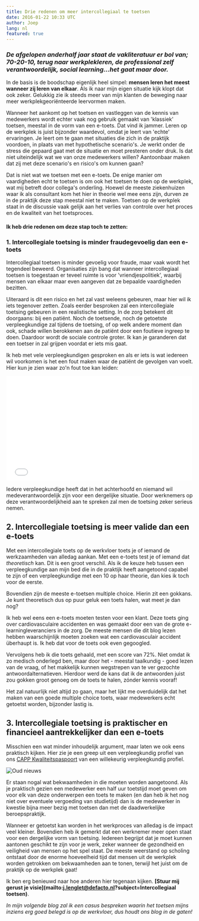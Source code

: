 ```yaml
---
title: Drie redenen om meer intercollegiaal te toetsen
date: 2016-01-22 10:33 UTC
author: Joep
lang: nl
featured: true
---
```


### *De afgelopen anderhalf jaar staat de vakliteratuur er bol van; 70-20-10, terug naar werkplekleren, de professional zelf verantwoordelijk, social learning...het gaat maar door.*
 
In de basis is de boodschap eigenlijk heel simpel: **mensen leren het meest wanneer zij leren van elkaar**. Als ik naar mijn eigen situatie kijk klopt dat ook zeker. Gelukkig zie ik steeds meer van mijn klanten de beweging naar meer werkplekgeoriënteerde leervormen maken. 
 
Wanneer het aankomt op het toetsen en vastleggen van de kennis van medewerkers wordt echter vaak nog gebruik gemaakt van 'klassiek' toetsen, meestal in de vorm van een e-toets. Dat vind ik jammer. Leren op de werkplek is juist bijzonder waardevol, omdat je leert van 'echte' ervaringen. Je leert om te gaan met situaties die zich in de praktijk voordoen, in plaats van met hypothetische scenario's. Je werkt onder de stress die gepaard gaat met de situatie en moet presteren onder druk. Is dat niet uiteindelijk wat we van onze medewerkers willen? Aantoonbaar maken dat zij met deze scenario's en risico's om kunnen gaan? 
 
Dat is niet wat we toetsen met een e-toets. De enige manier om vaardigheden echt te toetsen is om ook het toetsen te doen op de werkplek, wat mij betreft door collega's onderling. Hoewel de meeste ziekenhuizen waar ik als consultant kom het hier in theorie wel mee eens zijn, durven ze in de praktijk deze stap meestal niet te maken. Toetsen op de werkplek staat in de discussie vaak gelijk aan het verlies van controle over het proces en de kwaliteit van het toetsproces.    

#### Ik heb **drie redenen** om deze stap toch te zetten:

### 1. Intercollegiale toetsing is minder fraudegevoelig dan een e-toets 
 
Intercollegiaal toetsen is minder gevoelig voor fraude, maar vaak wordt het tegendeel beweerd. Organisaties zijn bang dat wanneer intercollegiaal toetsen is toegestaan er teveel ruimte is voor 'vriendjespolitiek', waarbij mensen van elkaar maar even aangeven dat ze bepaalde vaardigheden bezitten.  
 
Uiteraard is dit een risico en het zal vast weleens gebeuren, maar hier wil ik iets tegenover zetten. Zoals eerder besproken zal een intercollegiale toetsing gebeuren in een realistische setting. In de zorg betekent dit doorgaans: bij een patiënt. Noch de toetsende, noch de getoetste verpleegkundige zal tijdens de toetsing, of op welk andere moment dan ook, schade willen berokkenen aan de patiënt door een foutieve ingreep te doen. Daardoor wordt de sociale controle groter. Ik kan je garanderen dat een toetser in zal grijpen voordat er iets mis gaat. 
 
Ik heb met vele verpleegkundigen gesproken en als er iets is wat iedereen wil voorkomen is het een fout maken waar de patiënt de gevolgen van voelt. Hier kun je zien waar zo'n fout toe kan leiden:

<iframe src="//player.vimeo.com/video/86035039" width="500" height="281" frameborder="0" allowfullscreen></iframe>

Iedere verpleegkundige heeft dat in het achterhoofd en niemand wil medeverantwoordelijk zijn voor een dergelijke situatie. Door werknemers op deze verantwoordelijkheid aan te spreken zal men de toetsing zeker serieus nemen. 

## 2. Intercollegiale toetsing is meer valide dan een e-toets
 
Met een intercollegiale toets op de werkvloer toets je of iemand de werkzaamheden van alledag aankan. Met een e-toets test je of iemand dat *theoretisch* kan. Dit is een groot verschil. Als ik de keuze heb tussen een verpleegkundige aan mijn bed die in de praktijk heeft aangetoond capabel te zijn of een verpleegkundige met een 10 op haar theorie, dan kies ik toch voor de eerste. 
 
Bovendien zijn de meeste e-toetsen multiple choice. Hierin zit een gokkans. Je kunt theoretisch dus op puur geluk een toets halen, wat meet je dan nog?  
 
Ik heb wel eens een e-toets moeten testen voor een klant. Deze toets ging over cardiovasculaire accidenten en was gemaakt door een van de grote e-learningleveranciers in de zorg. De meeste mensen die dit blog lezen hebben waarschijnlijk moeten zoeken wat een cardiovasculair accident überhaupt is. Ik heb dat voor de toets ook even gegoogled. 
 
Vervolgens heb ik die toets gehaald, met een score van 72%. Niet omdat ik zo medisch onderlegd ben, maar door het - meestal taalkundig - goed lezen van de vraag, of het makkelijk kunnen wegstrepen van te ver gezochte antwoordalternatieven. Hierdoor werd de kans dat ik de antwoorden juist zou gokken groot genoeg om de toets te halen, zónder kennis vooraf! 

Het zal natuurlijk niet altijd zo gaan, maar het lijkt me overduidelijk dat het maken van een goede multiple choice toets, waar medewerkers echt getoetst worden, bijzonder lastig is. 
 
## 3. Intercollegiale toetsing is praktischer en financieel aantrekkelijker dan een e-toets
 
Misschien een wat minder inhoudelijk argument, maar laten we ook eens praktisch kijken. Hier zie je een greep uit een verpleegkundig profiel van ons [CAPP Kwaliteitspaspoort](/kwaliteitspaspoort) van een willekeurig verpleegkundig profiel. 

![Oud nieuws](/images/blog/capp-kwaliteitspaspoort-zorg.png)

Er staan nogal wat bekwaamheden in die moeten worden aangetoond. Als je praktisch gezien een medewerker een half uur toetstijd moet geven om voor elk van deze onderwerpen een toets te maken (en dan heb ik het nog niet over eventuele vergoeding van studietijd) dan is de medewerker in kwestie bijna meer bezig met toetsen dan met de daadwerkelijke beroepspraktijk. 
 
Wanneer er getoetst kan worden in het werkproces van alledag is de impact veel kleiner. Bovendien heb ik gemerkt dat een werknemer meer open staat voor een dergelijke vorm van toetsing. Iedereen begrijpt dat je moet kunnen aantonen geschikt te zijn voor je werk, zeker wanneer de gezondheid en veiligheid van mensen op het spel staat. De meeste weerstand op scholing ontstaat door de enorme hoeveelheid tijd dat mensen uit de werkplek worden getrokken om bekwaamheden aan te tonen, terwijl het juist om de praktijk op de werkplek gaat!

Ik ben erg benieuwd naar hoe anderen hier tegenaan kijken. **[Stuur mij gerust je visie](mailto:j.lenglet@defacto.nl?subject=Intercollegiaal toetsen)**.
 
*In mijn volgende blog zal ik een casus bespreken waarin het toetsen mijns inziens erg goed belegd is op de werkvloer, dus houdt ons blog in de gaten!*

